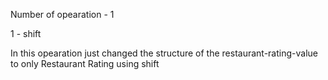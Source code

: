 Number of opearation - 1

1 - shift

In this opearation just changed the structure of the restaurant-rating-value to only Restaurant Rating using shift